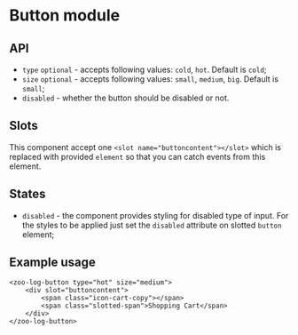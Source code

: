 # Button module

## API
- `type` `optional` - accepts following values: `cold`, `hot`. Default is `cold`;
- `size` `optional` - accepts following values: `small`, `medium`, `big`. Default is `small`;
 - `disabled` - whether the button should be disabled or not.

## Slots
This component accept one `<slot name="buttoncontent"></slot>` which is replaced with provided `element` so that you can catch events from this element.       

## States
- `disabled` - the component provides styling for disabled type of input. For the styles to be applied just set the `disabled` attribute on slotted `button` element;

## Example usage 
```
<zoo-log-button type="hot" size="medium">
	<div slot="buttoncontent">
		<span class="icon-cart-copy"></span>
		<span class="slotted-span">Shopping Cart</span>
	</div>
</zoo-log-button>
```